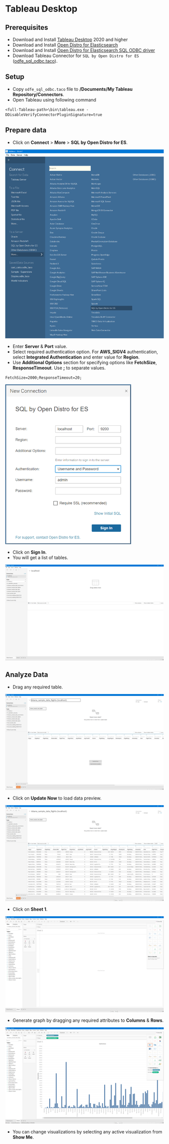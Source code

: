 # Tableau Desktop

## Prerequisites

* Download and Install [Tableau Desktop](https://www.tableau.com/products/desktop/download) 2020 and higher
* Download and Install [Open Distro for Elasticsearch](https://opendistro.github.io/for-elasticsearch-docs/docs/install/)
* Download and Install [Open Distro for Elasticsearch SQL ODBC driver](../../README.md)
* Download Tableau Connector for `SQL by Open Distro for ES` ([odfe_sql_odbc.taco](../../src/TableauConnector/odfe_sql_odbc/odfe_sql_odbc.taco)).

## Setup 

* Copy `odfe_sql_odbc.taco` file to **<User>/Documents/My Tableau Repository/Connectors**.
* Open Tableau using following command

```
<full-Tableau-path>\bin\tableau.exe -DDisableVerifyConnectorPluginSignature=true
```

## Prepare data 

* Click on **Connect** > **More** > **SQL by Open Distro for ES**.

<img src="img/tableau_select_connector.png" width=600>

* Enter **Server** & **Port** value. 
* Select required authentication option. For **AWS_SIGV4** authentication, select **Integrated Authentication** and enter value for **Region**.
* Use **Additional Options** section for specifying options like **FetchSize**, **ResponseTimeout**. Use **;** to separate values.

```
FetchSize=2000;ResponseTimeout=20;
```

<img src="img/tableau_dialog.png" width=400>

* Click on **Sign In**.
* You will get a list of tables.

<img src="img/tableau_table_list.png">

## Analyze Data

* Drag any required table.

<img src="img/tableau_select_table.png">

* Click on **Update Now** to load data preview.

<img src="img/tableau_data_preview.png">

* Click on **Sheet 1**.

<img src="img/tableau_columns_list.png">

* Generate graph by dragging any required attributes to **Columns** & **Rows**.

<img src="img/tableau_graph.png">

* You can change visualizations by selecting any active visualization from **Show Me**.